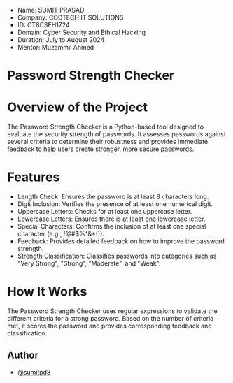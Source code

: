 - Name: SUMIT PRASAD
- Company: CODTECH IT SOLUTIONS 
- ID: CT8CSEH1724
- Domain: Cyber Security and Ethical Hacking 
- Duration: July to August 2024
- Mentor: Muzammil Ahmed
  
# Password Strength Checker
# Overview of the Project 
The Password Strength Checker is a Python-based tool designed to evaluate the security strength of passwords. It assesses passwords against several criteria to determine their robustness and provides immediate feedback to help users create stronger, more secure passwords.

# Features
- Length Check: Ensures the password is at least 8 characters long.
- Digit Inclusion: Verifies the presence of at least one numerical digit.
- Uppercase Letters: Checks for at least one uppercase letter.
- Lowercase Letters: Ensures there is at least one lowercase letter.
- Special Characters: Confirms the inclusion of at least one special character (e.g., !@#$%^&*()).
- Feedback: Provides detailed feedback on how to improve the password strength.
- Strength Classification: Classifies passwords into categories such as "Very Strong", "Strong", "Moderate", and "Weak".

# How It Works
The Password Strength Checker uses regular expressions to validate the different criteria for a strong password. Based on the number of criteria met, it scores the password and provides corresponding feedback and classification.

## Author 
- [@sumitpd8](https://github.com/sumitpd8)
